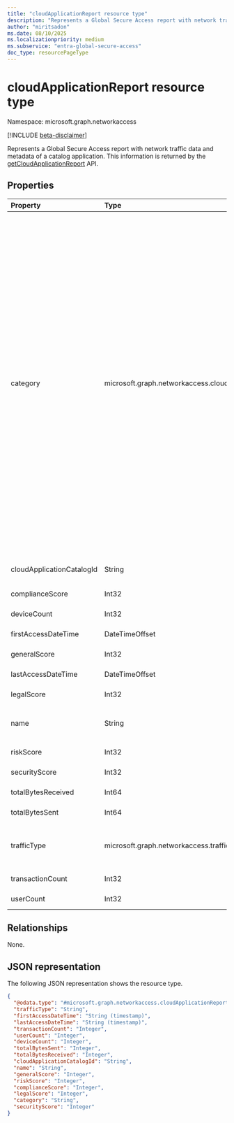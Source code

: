 ```yaml
---
title: "cloudApplicationReport resource type"
description: "Represents a Global Secure Access report with network traffic data and metadata of a catalog application. "
author: "miritsadon"
ms.date: 08/10/2025
ms.localizationpriority: medium
ms.subservice: "entra-global-secure-access"
doc_type: resourcePageType
---
```


# cloudApplicationReport resource type

Namespace: microsoft.graph.networkaccess

[!INCLUDE [beta-disclaimer](../../includes/beta-disclaimer.md)]

Represents a Global Secure Access report with network traffic data and metadata of a catalog application. This information is returned by the [getCloudApplicationReport](../api/networkaccess-reports-getcloudapplicationreport.md) API.


## Properties
|Property|Type|Description|
|:---|:---|:---|
|category|microsoft.graph.networkaccess.cloudApplicationCategory|The category of the SaaS application. The possible values are: `hostingServices`, `itServices`, `accountingAndFinance`, `businessManagement`, `productivity`, `eCommerce`, `education`, `marketing`, `humanResourceManagement`, `health`, `security`, `generativeAi`, `newsAndEntertainment`, `operationsManagement`, `contentManagement`, `developmentTools`, `collaboration`, `crm`, `communications`, `dataAnalytics`, `advertising`, `supplyChainAndLogistics`, `projectManagement`, `transportationAndTravel`, `cloudComputingPlatform`, `businessIntelligence`, `cloudStorage`, `propertyManagement`, `contentSharing`, `customerSupport`, `sales`, `productDesign`, `socialNetwork`, `onlineMeetings`, `webmail`, `internetOfThings`, `forums`, `webAnalytics`, `websiteMonitoring`, `vendorManagementSystem`, `personalInstantMessaging`, `codeHosting`, `unknownFutureValue`.|
|cloudApplicationCatalogId|String|The ID of the application in the SaaS application catalog.|
|complianceScore|Int32|The compliance score of the application.|
|deviceCount|Int32|Number of devices under this application.|
|firstAccessDateTime|DateTimeOffset|Timestamp of the first access to the application.|
|generalScore|Int32|The general score of the application.|
|lastAccessDateTime|DateTimeOffset|Timestamp of the last access to the application.|
|legalScore|Int32|The legal score of the application.|
|name|String|The name of the application (e.g., ChatGPT, Salesforce, Bing).|
|riskScore|Int32|The risk score of the application.|
|securityScore|Int32|The security score of the application.|
|totalBytesReceived|Int64|Total bytes received from the application.|
|totalBytesSent|Int64|Total bytes sent to the application.|
|trafficType|microsoft.graph.networkaccess.trafficType|The type of traffic. The possible values are: `internet`, `private`, `microsoft365`, `all`, `unknownFutureValue`.|
|transactionCount|Int32|Number of transactions under this application.|
|userCount|Int32|Number of users under this application.|

## Relationships
None.

## JSON representation
The following JSON representation shows the resource type.
<!-- {
  "blockType": "resource",
  "@odata.type": "microsoft.graph.networkaccess.cloudApplicationReport"
}
-->
``` json
{
  "@odata.type": "#microsoft.graph.networkaccess.cloudApplicationReport",
  "trafficType": "String",
  "firstAccessDateTime": "String (timestamp)",
  "lastAccessDateTime": "String (timestamp)",
  "transactionCount": "Integer",
  "userCount": "Integer",
  "deviceCount": "Integer",
  "totalBytesSent": "Integer",
  "totalBytesReceived": "Integer",
  "cloudApplicationCatalogId": "String",
  "name": "String",
  "generalScore": "Integer",
  "riskScore": "Integer",
  "complianceScore": "Integer",
  "legalScore": "Integer",
  "category": "String",
  "securityScore": "Integer"
}
```
